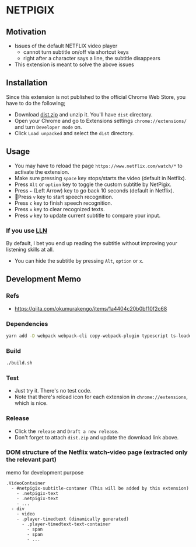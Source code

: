 # NETPIGIX

## Motivation
* Issues of the default NETFLIX video player
  - cannot turn subtitle on/off via shortcut keys
  - right after a character says a line, the subtitle disappears
* This extension is meant to solve the above issues

## Installation
Since this extension is not published to the official Chrome Web Store, you have to do the following;
* Download [dist.zip](https://github.com/RyoMazda/chrome_extension_netpigix/releases/download/v2.0/dist.zip)
and unzip it.
You'll have `dist` directory.
* Open your Chrome and go to Extensions settings `chrome://extensions/` and turn `Developer mode` on.
* Click `Load unpacked` and select the `dist` directory.

## Usage
* You may have to reload the page `https://www.netflix.com/watch/*` to activate the extension.
* Make sure pressing `space` key stops/starts the video (default in Netflix).
* Press `Alt` or `option` key to toggle the custom subtitle by NetPigix.
* Press `←` (Left Arrow) key to go back 10 seconds (default in Netflix).
* Press `v` key to start speech recognition.
* Press `c` key to finish speech recognition.
* Press `x` key to clear recognized texts.
* Press `w` key to update current subtitle to compare your input.
### If you use [LLN](https://chrome.google.com/webstore/detail/language-learning-with-ne/hoombieeljmmljlkjmnheibnpciblicm)
By default, I bet you end up reading the subtitle without improving your listening skills at all.

* You can hide the subtitle by pressing `Alt`, `option` or `x`.


## Development Memo
### Refs
* https://qiita.com/okumurakengo/items/1a4404c20b0bf10f2c68

### Dependencies
```bash
yarn add -D webpack webpack-cli copy-webpack-plugin typescript ts-loader @types/webpack @types/chrome
```

### Build
```bash
./build.sh
```

### Test
* Just try it. There's no test code.
* Note that there's reload icon for each extension in `chrome://extensions`, which is nice.

### Release
* Click the `release` and `Draft a new release`.
* Don't forget to attach `dist.zip` and update the download link above.

### DOM structure of the Netflix watch-video page (extracted only the relevant part)
memo for development purpose

```
.VideoContainer
  - #netpigix-subtitle-contaner (This will be added by this extension)
    - .netpigix-text
    - .netpigix-text
    - ...
  - div
    - video
    - .player-timedtext (dinamically generated)
      - .player-timedtext-text-container
        - span
        - span
        - ...
```

